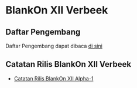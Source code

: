 # BlankOn XII Verbeek

## Daftar Pengembang

Daftar Pengembang dapat dibaca [di sini](https://github.com/BlankOn/Verbeek/blob/master/TEAM.md)

## Catatan Rilis BlankOn XII Verbeek
* [Catatan Rilis BlankOn XII Alpha-1](https://github.com/BlankOn/wiki/blob/master/ProdukBlankOn/12/CatatanRilisBlankOnXIIAlpha-1)
